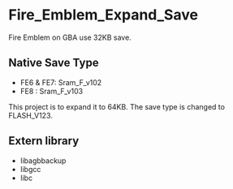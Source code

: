 # Fire_Emblem_Expand_Save

Fire Emblem on GBA use 32KB save.

## Native Save Type
* FE6 & FE7: Sram_F_v102
* FE8 : Sram_F_v103

This project is to expand it to 64KB. The save type is changed to FLASH_V123.

## Extern library
* libagbbackup
* libgcc
* libc